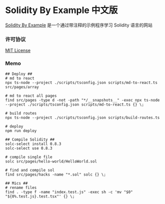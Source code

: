 # Solidity By Example 中文版

[Solidity By Example](http://mhxw.life/solidity-by-example-cn/) 是一个通过带注释的示例程序学习 Solidity 语言的网站

### 许可协议

[MIT License](LICENSE)

### Memo

```shell
## Deploy ##
# md to react
npx ts-node --project ./scripts/tsconfig.json scripts/md-to-react.ts src/pages/array

# md to react all pages
find src/pages -type d -not -path "*/__snapshots__" -exec npx ts-node --project ./scripts/tsconfig.json scripts/md-to-react.ts {} \;

# build routes
npx ts-node --project ./scripts/tsconfig.json scripts/build-routes.ts

# deploy
npm run deploy

## Compile Solidity ##
solc-select install 0.8.3
solc-select use 0.8.3

# compile single file
solc src/pages/hello-world/HelloWorld.sol

# find and compile sol
find src/pages/hacks -name "*.sol" solc {} \;

## Mics ##
# rename files
find . -type f -name "index.test.js" -exec sh -c 'mv "$0" "${0%.test.js}.test.tsx"' {} \;
```
